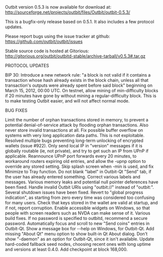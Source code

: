 Outbit version 0.5.3 is now available for download at:
http://sourceforge.net/projects/outbit/files/Outbit/outbit-0.5.3/

This is a bugfix-only release based on 0.5.1.
It also includes a few protocol updates.

Please report bugs using the issue tracker at github:
https://github.com/outbit/outbit/issues

Stable source code is hosted at Gitorious:
http://gitorious.org/outbit/outbitd-stable/archive-tarball/v0.5.3#.tar.gz

PROTOCOL UPDATES

BIP 30: Introduce a new network rule: "a block is not valid if it contains a transaction whose hash already exists in the block chain, unless all that transaction's outputs were already spent before said block" beginning on March 15, 2012, 00:00 UTC.
On testnet, allow mining of min-difficulty blocks if 20 minutes have gone by without mining a regular-difficulty block. This is to make testing Outbit easier, and will not affect normal mode.

BUG FIXES

Limit the number of orphan transactions stored in memory, to prevent a potential denial-of-service attack by flooding orphan transactions. Also never store invalid transactions at all.
Fix possible buffer overflow on systems with very long application data paths. This is not exploitable.
Resolved multiple bugs preventing long-term unlocking of encrypted wallets
(issue #922).
Only send local IP in "version" messages if it is globally routable (ie, not private), and try to get such an IP from UPnP if applicable.
Reannounce UPnP port forwards every 20 minutes, to workaround routers expiring old entries, and allow the -upnp option to override any stored setting.
Skip splash screen when -min is used, and fix Minimize to Tray function.
Do not blank "label" in Outbit-Qt "Send" tab, if the user has already entered something.
Correct various labels and messages.
Various memory leaks and potential null pointer deferences have been fixed.
Handle invalid Outbit URIs using "outbit://" instead of "outbit:".
Several shutdown issues have been fixed.
Revert to "global progress indication", as starting from zero every time was considered too confusing for many users.
Check that keys stored in the wallet are valid at startup, and if not, report corruption.
Enable accessible widgets on Windows, so that people with screen readers such as NVDA can make sense of it.
Various build fixes.
If no password is specified to outbitd, recommend a secure password.
Automatically focus and scroll to new "Send coins" entries in Outbit-Qt.
Show a message box for --help on Windows, for Outbit-Qt.
Add missing "About Qt" menu option to show built-in Qt About dialog.
Don't show "-daemon" as an option for Outbit-Qt, since it isn't available.
Update hard-coded fallback seed nodes, choosing recent ones with long uptime and versions at least 0.4.0.
Add checkpoint at block 168,000.
